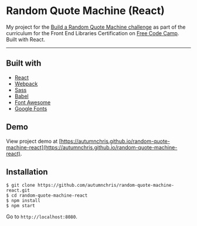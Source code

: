 # Random Quote Machine (React)

My project for the [Build a Random Quote Machine challenge](https://learn.freecodecamp.org/front-end-libraries/front-end-libraries-projects/build-a-random-quote-machine) as part of the curriculum for the Front End Libraries Certification on [Free Code Camp](https://www.freecodecamp.org). Built with React.

---

## Built with
* [React](https://reactjs.org)
* [Webpack](https://webpack.js.org)
* [Sass](http://sass-lang.com)
* [Babel](https://babeljs.io)
* [Font Awesome](https://fontawesome.com)
* [Google Fonts](https://fonts.google.com)

## Demo

View project demo at [https://autumnchris.github.io/random-quote-machine-react](https://autumnchris.github.io/random-quote-machine-react).

## Installation

```
$ git clone https://github.com/autumnchris/random-quote-machine-react.git
$ cd random-quote-machine-react
$ npm install
$ npm start
```

Go to `http://localhost:8080`.
